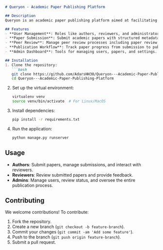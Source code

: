 
```markdown
# Queryon - Academic Paper Publishing Platform

## Description
Queryon is an academic paper publishing platform aimed at facilitating the process of publishing and managing research papers efficiently. It provides features for authors, reviewers, and administrators to collaborate seamlessly.

## Features
- **User Management**: Roles like authors, reviewers, and administrators.
- **Paper Submission**: Submit academic papers with structured metadata.
- **Peer Review**: Manage peer review processes including paper review, feedback, and approvals.
- **Publication Workflow**: Track paper progress from submission to publication.
- **Admin Dashboard**: Tools for managing users, papers, and settings.

## Installation
1. Clone the repository:
   ```bash
   git clone https://github.com/AdarsHH30/Queryon---Academic-Paper-Publishing-Platform.git
   cd Queryon---Academic-Paper-Publishing-Platform
   ```

2. Set up the virtual environment:
   ```bash
   virtualenv venv
   source venv/bin/activate  # For Linux/MacOS
   ```

3. Install dependencies:
   ```bash
   pip install -r requirements.txt
   ```

4. Run the application:
   ```bash
   python manage.py runserver
   ```

## Usage
- **Authors**: Submit papers, manage submissions, and interact with reviewers.
- **Reviewers**: Review submitted papers and provide feedback.
- **Admins**: Manage users, review status, and oversee the entire publication process.

## Contributing
We welcome contributions! To contribute:
1. Fork the repository.
2. Create a new branch (`git checkout -b feature-branch`).
3. Commit your changes (`git commit -am 'Add some feature'`).
4. Push to the branch (`git push origin feature-branch`).
5. Submit a pull request.

```
